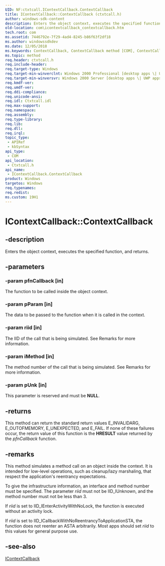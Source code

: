 ```yaml
---
UID: NF:ctxtcall.IContextCallback.ContextCallback
title: IContextCallback::ContextCallback (ctxtcall.h)
author: windows-sdk-content
description: Enters the object context, executes the specified function, and returns.
old-location: com\icontextcallback_contextcallback.htm
tech.root: com
ms.assetid: 7446792e-7f29-4ad4-8245-b86f63f2df18
ms.author: windowssdkdev
ms.date: 12/05/2018
ms.keywords: ContextCallback, ContextCallback method [COM], ContextCallback method [COM],IContextCallback interface, IContextCallback interface [COM],ContextCallback method, IContextCallback.ContextCallback, IContextCallback::ContextCallback, _com_icontextcallback_contextcallback, com.icontextcallback_contextcallback, ctxtcall/IContextCallback::ContextCallback
ms.topic: method
req.header: ctxtcall.h
req.include-header: 
req.target-type: Windows
req.target-min-winverclnt: Windows 2000 Professional [desktop apps \| UWP apps]
req.target-min-winversvr: Windows 2000 Server [desktop apps \| UWP apps]
req.kmdf-ver: 
req.umdf-ver: 
req.ddi-compliance: 
req.unicode-ansi: 
req.idl: Ctxtcall.idl
req.max-support: 
req.namespace: 
req.assembly: 
req.type-library: 
req.lib: 
req.dll: 
req.irql: 
topic_type:
 - APIRef
 - kbSyntax
api_type:
 - COM
api_location:
 - Ctxtcall.h
api_name:
 - IContextCallback.ContextCallback
product: Windows
targetos: Windows
req.typenames: 
req.redist: 
ms.custom: 19H1
---
```


# IContextCallback::ContextCallback


## -description


Enters the object context, executes the specified function, and returns.


## -parameters




### -param pfnCallback [in]

The function to be called inside the object context.


### -param pParam [in]

The data to be passed to the function when it is called in the context.


### -param riid [in]

The IID of the call that is being simulated. See Remarks for more information.


### -param iMethod [in]

The method number of the call that is being simulated. See Remarks for more information.


### -param pUnk [in]

This parameter is reserved and must be <b>NULL</b>.


## -returns



This method can return the standard return values E_INVALIDARG, E_OUTOFMEMORY, E_UNEXPECTED, and E_FAIL. If none of these failures occur, the return value of this function is the <b>HRESULT</b> value returned by the <i>pfnCallback</i> function.




## -remarks



This method simulates a method call on an object inside the context. It is intended for low-level operations, such as cleanup/lazy marshaling, that respect the application's reentrancy expectations. 

To give the infrastructure information, an interface and method number must be specified. The parameter <i>riid</i> must not be IID_IUnknown, and the method number must not be less than 3.

If <i>riid</i> is set to IID_IEnterActivityWithNoLock, the function is executed without an activity lock.

If <i>riid</i> is set to IID_ICallbackWithNoReentrancyToApplicationSTA, the function does not reenter an ASTA arbitrarily. Most apps should set <i>riid</i> to this values for general purpose use.




## -see-also




<a href="https://msdn.microsoft.com/47af7b80-3419-4a40-8932-a5a27f297dc9">IContextCallback</a>
 

 

